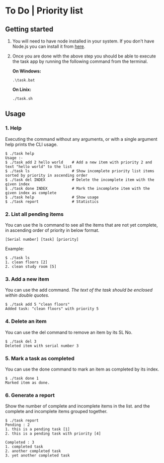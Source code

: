 # To Do | Priority list

## Getting started

1. You will need to have node installed in your system. If you don't have Node.js you can install it from [here](https://nodejs.org/en/).

2. Once you are done with the above step you should be able to execute the task app by running the following command from the terminal.

   **On Windows:**

   ```
   .\task.bat
   ```

   **On Linix:**

   ```
   ./task.sh
   ```

## Usage

### 1. Help

Executing the command without any arguments, or with a single argument help prints the CLI usage.

```
$ ./task help
Usage :-
$ ./task add 2 hello world    # Add a new item with priority 2 and text "hello world" to the list
$ ./task ls                   # Show incomplete priority list items sorted by priority in ascending order
$ ./task del INDEX            # Delete the incomplete item with the given index
$ ./task done INDEX           # Mark the incomplete item with the given index as complete
$ ./task help                 # Show usage
$ ./task report               # Statistics
```

### 2. List all pending items

You can use the ls command to see all the items that are not yet complete, in ascending order of priority in below format.

```
[Serial number] [task] [priority]
```

Example:

```
$ ./task ls
1. clean floors [2]
2. clean study room [5]
```

### 3. Add a new item

You can use the add command. *The text of the task should be enclosed within double quotes.*

```
$ ./task add 5 "clean floors"
Added task: "clean floors" with priority 5
```

### 4. Delete an item

You can use the del command to remove an item by its SL No.

```
$ ./task del 3
Deleted item with serial number 3
```

### 5. Mark a task as completed

You can use the done command to mark an item as completed by its index.

```
$ ./task done 1
Marked item as done.
```

### 6. Generate a report

Show the number of complete and incomplete items in the list. and the complete and incomplete items grouped together.

```
$ ./task report
Pending : 2
1. this is a pending task [1]
2. this is a pending task with priority [4]

Completed : 3
1. completed task
2. another completed task
3. yet another completed task
```
